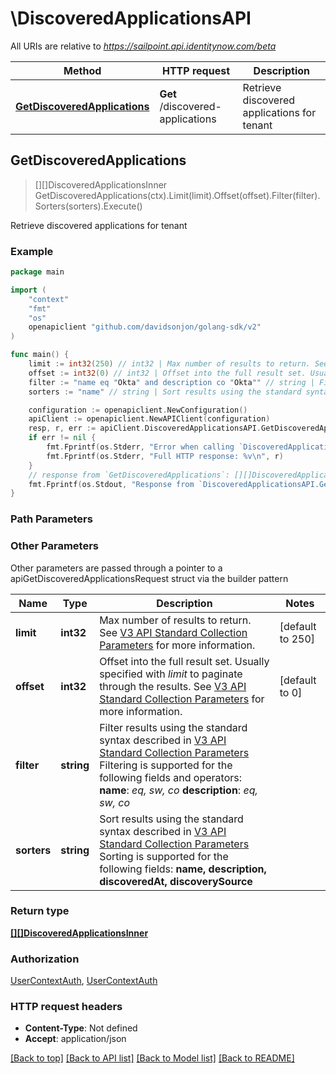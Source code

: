 # \DiscoveredApplicationsAPI

All URIs are relative to *https://sailpoint.api.identitynow.com/beta*

Method | HTTP request | Description
------------- | ------------- | -------------
[**GetDiscoveredApplications**](DiscoveredApplicationsAPI.md#GetDiscoveredApplications) | **Get** /discovered-applications | Retrieve discovered applications for tenant



## GetDiscoveredApplications

> [][]DiscoveredApplicationsInner GetDiscoveredApplications(ctx).Limit(limit).Offset(offset).Filter(filter).Sorters(sorters).Execute()

Retrieve discovered applications for tenant



### Example

```go
package main

import (
    "context"
    "fmt"
    "os"
    openapiclient "github.com/davidsonjon/golang-sdk/v2"
)

func main() {
    limit := int32(250) // int32 | Max number of results to return. See [V3 API Standard Collection Parameters](https://developer.sailpoint.com/idn/api/standard-collection-parameters) for more information. (optional) (default to 250)
    offset := int32(0) // int32 | Offset into the full result set. Usually specified with *limit* to paginate through the results. See [V3 API Standard Collection Parameters](https://developer.sailpoint.com/idn/api/standard-collection-parameters) for more information. (optional) (default to 0)
    filter := "name eq "Okta" and description co "Okta"" // string | Filter results using the standard syntax described in [V3 API Standard Collection Parameters](https://developer.sailpoint.com/idn/api/standard-collection-parameters#filtering-results)       Filtering is supported for the following fields and operators:  **name**: *eq, sw, co*  **description**: *eq, sw, co*  (optional)
    sorters := "name" // string | Sort results using the standard syntax described in [V3 API Standard Collection Parameters](https://developer.sailpoint.com/idn/api/standard-collection-parameters#sorting-results)  Sorting is supported for the following fields: **name, description, discoveredAt, discoverySource** (optional)

    configuration := openapiclient.NewConfiguration()
    apiClient := openapiclient.NewAPIClient(configuration)
    resp, r, err := apiClient.DiscoveredApplicationsAPI.GetDiscoveredApplications(context.Background()).Limit(limit).Offset(offset).Filter(filter).Sorters(sorters).Execute()
    if err != nil {
        fmt.Fprintf(os.Stderr, "Error when calling `DiscoveredApplicationsAPI.GetDiscoveredApplications``: %v\n", err)
        fmt.Fprintf(os.Stderr, "Full HTTP response: %v\n", r)
    }
    // response from `GetDiscoveredApplications`: [][]DiscoveredApplicationsInner
    fmt.Fprintf(os.Stdout, "Response from `DiscoveredApplicationsAPI.GetDiscoveredApplications`: %v\n", resp)
}
```

### Path Parameters



### Other Parameters

Other parameters are passed through a pointer to a apiGetDiscoveredApplicationsRequest struct via the builder pattern


Name | Type | Description  | Notes
------------- | ------------- | ------------- | -------------
 **limit** | **int32** | Max number of results to return. See [V3 API Standard Collection Parameters](https://developer.sailpoint.com/idn/api/standard-collection-parameters) for more information. | [default to 250]
 **offset** | **int32** | Offset into the full result set. Usually specified with *limit* to paginate through the results. See [V3 API Standard Collection Parameters](https://developer.sailpoint.com/idn/api/standard-collection-parameters) for more information. | [default to 0]
 **filter** | **string** | Filter results using the standard syntax described in [V3 API Standard Collection Parameters](https://developer.sailpoint.com/idn/api/standard-collection-parameters#filtering-results)       Filtering is supported for the following fields and operators:  **name**: *eq, sw, co*  **description**: *eq, sw, co*  | 
 **sorters** | **string** | Sort results using the standard syntax described in [V3 API Standard Collection Parameters](https://developer.sailpoint.com/idn/api/standard-collection-parameters#sorting-results)  Sorting is supported for the following fields: **name, description, discoveredAt, discoverySource** | 

### Return type

[**[][]DiscoveredApplicationsInner**](array.md)

### Authorization

[UserContextAuth](../README.md#UserContextAuth), [UserContextAuth](../README.md#UserContextAuth)

### HTTP request headers

- **Content-Type**: Not defined
- **Accept**: application/json

[[Back to top]](#) [[Back to API list]](../README.md#documentation-for-api-endpoints)
[[Back to Model list]](../README.md#documentation-for-models)
[[Back to README]](../README.md)
